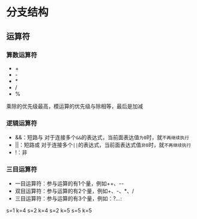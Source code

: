 # 分支结构

## 运算符

### 算数运算符

- \+
- \-
- \*
- \/
- \%

乘除的优先级最高，模运算的优先级与除相等，最后是加减

### 逻辑运算符

- &&：短路与 对于连接多个`&&`的表达式，当前面表达值`为0`时，就`不再继续执行`
- ||：短路或 对于连接多个`||`的表达式，当前面表达式值`非0`时，就`不再继续执行`
- !：非

### 三目运算符

- 一目运算符：参与运算的有1个量，例如++、--
- 双目运算符：参与运算的有2个量，例如+、-、*、/
- 三目运算符：参与运算的有3个量，例如：?...:

s=1 k=4
s=2 k=4
s=2 k=5
s=5 k=5
